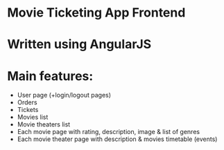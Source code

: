 # Movie Ticketing App Frontend

# Written using AngularJS
# Main features:
* User page (+login/logout pages)
* Orders
* Tickets
* Movies list
* Movie theaters list
* Each movie page with rating, description, image & list of genres
* Each movie theater page with description & movies timetable (events)
